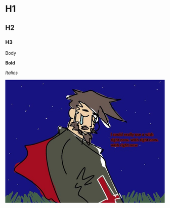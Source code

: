 #  H1
## H2
### H3

Body

**Bold**

*Italics*

![Can we pretend that airplanes in the night sky are like shooting stars? I could really use a wish right now wish right now wish right now](img1.jpg)

